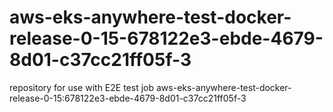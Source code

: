 # aws-eks-anywhere-test-docker-release-0-15-678122e3-ebde-4679-8d01-c37cc21ff05f-3
repository for use with E2E test job aws-eks-anywhere-test-docker-release-0-15:678122e3-ebde-4679-8d01-c37cc21ff05f-3
